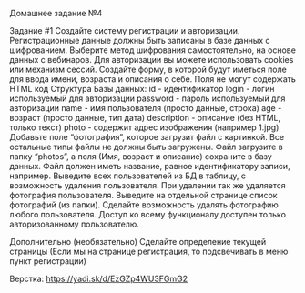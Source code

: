 Домашнее задание №4

Задание #1
Создайте систему регистрации и авторизации. Регистрационные данные должны быть записаны в базе данных с шифрованием. Выберите метод шифрования самостоятельно, на основе данных с вебинаров.
Для авторизации вы можете использовать cookies или механизм сессий.
Создайте форму, в которой будут иметься поле для ввода имени, возраста и описания о себе. Поля не могут содержать HTML код
Структура Базы данных:
id - идентификатор
login - логин используемый для авторизации
password - пароль используемый для авторизации
name - имя пользователя (просто данные, строка)
age - возраст (просто данные, тип дата)
description - описание (без HTML, только текст)
photo - содержит адрес изображения (например 1.jpg)
Добавьте поле “фотография”, которое загрузит файл с картинкой. Все остальные типы файлы не должны быть загружены.
Файл загрузите в папку “photos”, а поля (Имя, возраст и описание) сохраните в базу данных. Файл должен иметь название, равное идентификатору записи, например.
Выведите всех пользователей из БД в таблицу, с возможность удаления пользователя. При удалении так же удаляется фотография пользователя.
Выведите на отдельной странице список фотографий (из папки). Сделайте возможность удалять фотографию любого пользователя.
Доступ ко всему функционалу доступен только авторизованному пользователю.


Дополнительно (необязательно)
Сделайте  определение текущей страницы (Если мы на странице регистрация, то подсвечивать в меню пункт регистрации)

Верстка: https://yadi.sk/d/EzGZp4WU3FGmG2

